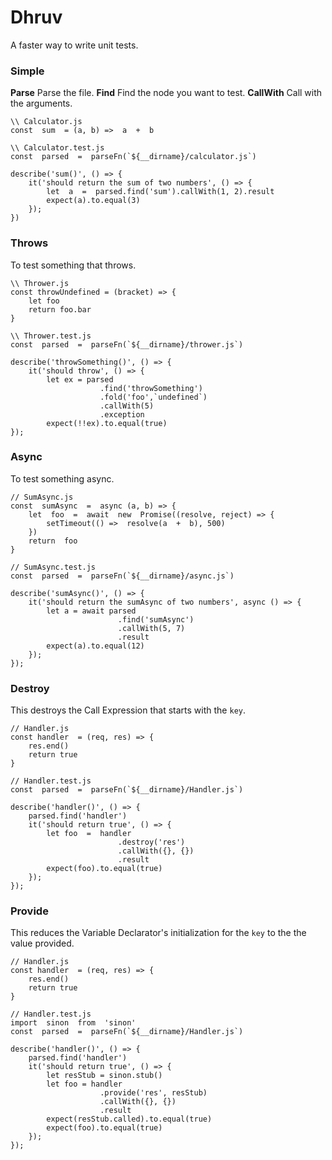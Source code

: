 

# Dhruv

A faster way to write unit tests.


### Simple

**Parse** Parse the file.
**Find** Find the node you want to test.
**CallWith** Call with the arguments.

```
\\ Calculator.js
const  sum  = (a, b) =>  a  +  b

\\ Calculator.test.js
const  parsed  =  parseFn(`${__dirname}/calculator.js`)

describe('sum()', () => {
	it('should return the sum of two numbers', () => {
		let  a  =  parsed.find('sum').callWith(1, 2).result
		expect(a).to.equal(3)
	});
})
```

### Throws
To test something that throws.
```
\\ Thrower.js
const throwUndefined = (bracket) => {
	let foo
	return foo.bar
}

\\ Thrower.test.js
const  parsed  =  parseFn(`${__dirname}/thrower.js`)

describe('throwSomething()', () => {
	it('should throw', () => {
		let ex = parsed
					.find('throwSomething')
					.fold('foo',`undefined`)
					.callWith(5)
					.exception
		expect(!!ex).to.equal(true)
});
```

### Async
To test something async.
```
// SumAsync.js
const  sumAsync  =  async (a, b) => {
	let  foo  =  await  new  Promise((resolve, reject) => {
		setTimeout(() =>  resolve(a  +  b), 500)
	})
	return  foo
}

// SumAsync.test.js
const  parsed  =  parseFn(`${__dirname}/async.js`)

describe('sumAsync()', () => {
	it('should return the sumAsync of two numbers', async () => {
		let a = await parsed
						.find('sumAsync')
						.callWith(5, 7)
						.result
		expect(a).to.equal(12)
	});
});
```
### Destroy
This destroys the Call Expression that starts with the `key`.
```
// Handler.js
const handler  = (req, res) => {
	res.end()
	return true
}

// Handler.test.js
const  parsed  =  parseFn(`${__dirname}/Handler.js`)

describe('handler()', () => {
	parsed.find('handler')
	it('should return true', () => {
		let foo  =  handler
						.destroy('res')						
						.callWith({}, {})
						.result
		expect(foo).to.equal(true)
	});
});
```
### Provide
This reduces the Variable Declarator's initialization for the `key` to the the value provided.

```
// Handler.js
const handler  = (req, res) => {
	res.end()
	return true
}

// Handler.test.js
import  sinon  from  'sinon'
const  parsed  =  parseFn(`${__dirname}/Handler.js`)

describe('handler()', () => {
	parsed.find('handler')
	it('should return true', () => {
		let resStub = sinon.stub()
		let foo = handler
					.provide('res', resStub)						
					.callWith({}, {})
					.result
		expect(resStub.called).to.equal(true)						
		expect(foo).to.equal(true)
	});
});
```

